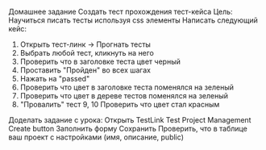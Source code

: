 Домашнее задание
Создать тест прохождения тест-кейса
Цель: Научиться писать тесты используя css элементы
Написать следующий кейс:
1. Открыть тест-линк -> Прогнать тесты
2. Выбрать любой тест, кликнуть на него
3. Проверить что в заголовке теста цвет черный
4. Проставить "Пройден" во всех шагах
5. Нажать на "passed"
6. Проверить что цвет в заголовке теста поменялся на зеленый
7. Проверить что цвет в дереве тестов поменялся на зеленый
8. "Провалить" тест
9, 10 Проверить что цвет стал красным

Доделать задание с урока:
Открыть TestLink
Test Project Management
Create button
Заполнить форму
Сохранить
Проверить, что в таблице ваш проект с настройками (имя, описание, public)